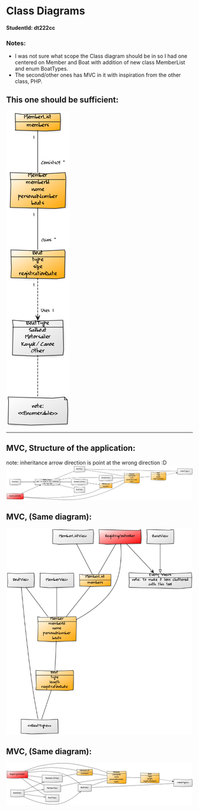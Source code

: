 # Class Diagrams
#### StudentId: dt222cc

### Notes:
- I was not sure what scope the Class diagram should be in so I had one centered on Member and Boat with addition of new class MemberList and enum BoatTypes.
- The second/other ones has MVC in it with inspiration from the other class, PHP.

## This one should be sufficient:
![class-diagram](diagrams/class-diagram.png)

-------------------------------------------------

## MVC, Structure of the application:
note: inheritance arrow direction is point at the wrong direction :D
![mvc-class-diagram-1](diagrams/class-diagram-mvc.png)

## MVC, (Same diagram):
![mvc-class-diagram-2](diagrams/extra/cDmvc2.png)

## MVC, (Same diagram):
![mvc-class-diagram-3](diagrams/extra/cDmvc3.png)
